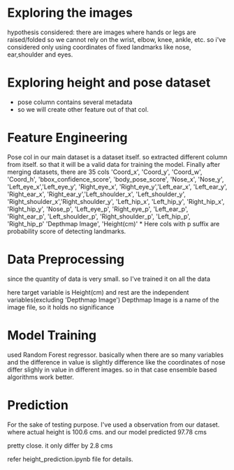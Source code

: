 # Exploring the images

hypothesis considered:
there are images where hands or legs are raised/folded so we cannot rely on the wrist, elbow, knee, ankle, etc.
so i've considered only using coordinates of fixed landmarks like nose, ear,shoulder and eyes.

# Exploring height and pose dataset

- pose column contains several metadata
- so we will create other feature out of that col.

# Feature Engineering

Pose col in our main dataset is a dataset itself.
so extracted different column from itself.
so that it will be a valid data for training the model.
Finally after merging datasets, there are 35 cols
		'Coord_x', 'Coord_y', 'Coord_w', 'Coord_h', 
            'bbox_confidence_score', 'body_pose_score',
            'Nose_x', 'Nose_y', 'Left_eye_x','Left_eye_y', 
            'Right_eye_x', 'Right_eye_y','Left_ear_x', 'Left_ear_y',
		'Right_ear_x', 'Right_ear_y','Left_shoulder_x', 
		'Left_shoulder_y', 'Right_shoulder_x','Right_shoulder_y', 
		'Left_hip_x', 'Left_hip_y', 'Right_hip_x',
		'Right_hip_y', 'Nose_p', 'Left_eye_p', 'Right_eye_p', 
		'Left_ear_p', 'Right_ear_p', 'Left_shoulder_p',
            'Right_shoulder_p', 'Left_hip_p', 'Right_hip_p'
		'Depthmap Image', 'Height(cm)'
		* Here cols with p suffix are probability score of detecting landmarks.

# Data Preprocessing

since the quantity of data is very small.
so I've trained it on all the data

here target variable is Height(cm)
and rest are the independent variables(excluding 'Depthmap Image')
Depthmap Image is a name of the image file, so it holds no significance

# Model Training
used Random Forest regressor.
basically when there are so many variables and the difference in value is slightly 
difference like the coordinates of nose differ slighly in value in different images.
so in that case ensemble based algorithms work better.

# Prediction

For the sake of testing purpose.
I've used a observation from our dataset.
where actual height is 100.6 cms.
and our model predicted 97.78 cms

pretty close. it only differ by 2.8 cms

refer height_prediction.ipynb file for details.